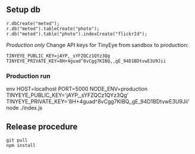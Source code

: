 ## Setup db

```
r.dbCreate("meted");
r.db("meted").tableCreate("photo");
r.db("meted").table("photo").indexCreate("flickrId");
```

*Production only*
Change API keys for TinyEye from sandbox to production:
```
TINYEYE_PUBLIC_KEY=jAYP,_sYFZQCz1QYz3Qg
TINYEYE_PRIVATE_KEY=8H+4guad^8vCgg7KIBQ,,gE_94D1BDtvwE3U9Jii
```

### Production run
env HOST=localhost PORT=5000 NODE_ENV=production TINYEYE_PUBLIC_KEY='jAYP,_sYFZQCz1QYz3Qg' TINYEYE_PRIVATE_KEY='8H+4guad^8vCgg7KIBQ,,gE_94D1BDtvwE3U9Jii' node ./index.js


## Release procedure

```
git pull
npm install

```
